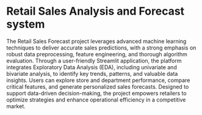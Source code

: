 # Retail Sales Analysis and Forecast system

The Retail Sales Forecast project leverages advanced machine learning techniques to deliver accurate sales predictions, with a strong emphasis on robust data preprocessing, feature engineering, and thorough algorithm evaluation. Through a user-friendly Streamlit application, the platform integrates Exploratory Data Analysis (EDA), including univariate and bivariate analysis, to identify key trends, patterns, and valuable data insights. Users can explore store and department performance, compare critical features, and generate personalized sales forecasts. Designed to support data-driven decision-making, the project empowers retailers to optimize strategies and enhance operational efficiency in a competitive market.